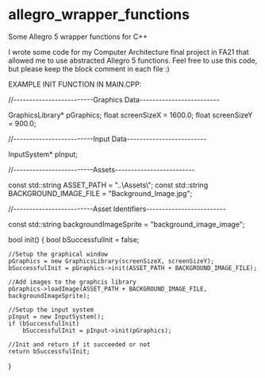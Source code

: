 # allegro_wrapper_functions
Some Allegro 5 wrapper functions for C++

I wrote some code for my Computer Architecture final project in FA21 that allowed me to use abstracted Allegro 5 functions. Feel free to use this code, but please keep the block comment in each file :)

EXAMPLE INIT FUNCTION IN MAIN.CPP:

//-------------------------Graphics Data-------------------------

GraphicsLibrary* pGraphics;
float screenSizeX = 1600.0;
float screenSizeY = 900.0;


//-------------------------Input Data-------------------------

InputSystem* pInput;


//-------------------------Assets-------------------------

const std::string ASSET_PATH = "..\\Assets\\";
const std::string BACKGROUND_IMAGE_FILE = "Background_Image.jpg";


//-------------------------Asset Identifiers-------------------------

const std::string backgroundImageSprite = "background_image_image";


bool init()
{
	bool bSuccessfulInit = false;

	//Setup the graphical window
	pGraphics = new GraphicsLibrary(screenSizeX, screenSizeY);
	bSuccessfulInit = pGraphics->init(ASSET_PATH + BACKGROUND_IMAGE_FILE);

	//Add images to the graphcis library
	pGraphics->loadImage(ASSET_PATH + BACKGROUND_IMAGE_FILE, backgroundImageSprite);

	//Setup the input system
	pInput = new InputSystem();
	if (bSuccessfulInit)
		bSuccessfulInit = pInput->init(pGraphics);

	//Init and return if it succeeded or not
	return bSuccessfulInit;
}

